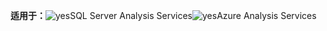 **适用于：**![yes](media/yes.png)SQL Server Analysis Services![yes](media/yes.png)Azure Analysis Services
